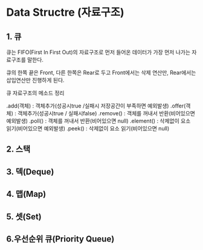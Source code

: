 # Data Structre (자료구조)</h1>
<h2>1. 큐</h2>
<p>큐는 FIFO(First In First Out)의 자료구조로 먼저 들어온 데이터가 가장 먼저 나가는 자료구조를 말한다.</p>
<p>큐의 한쪽 끝은 Front, 다른 한쪽은 Rear로 두고 Front에서는 삭제 연산만, Rear에서는 삽입연산만 진행하게 된다.</p>
<p>큐 자료구조의 메소드 정리</p>
.add(객체) : 객체추가(성공시true /실패시 저장공간이 부족하면 예외발생)
.offer(객체) : 객체추가(성공시true / 실패시false)
.remove() : 객체를 꺼내서 반환(비어있으면 예외발생)
.poll() : 객체를 꺼내서 반환(비어있으면 null)
.element() : 삭제없이 요소 읽기(비어있으면 예외발생)
.peek() : 삭제없이 요소 읽기(비어있으면 null)

<h2>2. 스택</h2>

<h2>3. 덱(Deque)</h2>


<h2>4. 맵(Map)</h2>

<h2>5. 셋(Set)</h2>

## 6.우선순위 큐(Priority Queue)
